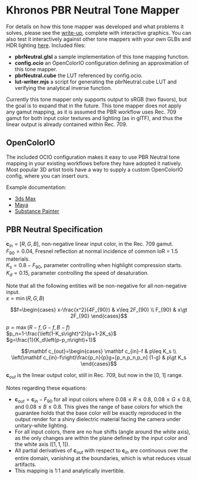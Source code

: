 <!--
Copyright 2024 The Khronos Group Inc.
SPDX-License-Identifier: CC-BY-4.0
-->

# Khronos PBR Neutral Tone Mapper

For details on how this tone mapper was developed and what problems it solves, please see the [write-up](https://modelviewer.dev/examples/tone-mapping), complete with interactive graphics. You can also test it interactively against other tone mappers with your own GLBs and HDR lighting [here](https://tone-mapping.glitch.me/). Included files:
- **pbrNeutral.glsl** a sample implementation of this tone mapping function.
- **config.ocio** an OpenColorIO configuration defining an approximation of this tone mapper.
- **pbrNeutral.cube** the LUT referenced by config.ocio.
- **lut-writer.mjs** a script for generating the pbrNeutral.cube LUT and verifying the analytical inverse function.

Currently this tone mapper only supports output to sRGB (two flavors), but the goal is to expand that in the future. This tone mapper does not apply any gamut mapping, as it is assumed the PBR workflow uses Rec. 709 gamut for both input color textures and lighting (as in glTF), and thus the linear output is already contained within Rec. 709. 

## OpenColorIO

The included OCIO configuration makes it easy to use PBR Neutral tone mapping in your existing workflows before they have adopted it natively. Most popular 3D artist tools have a way to supply a custom OpenColorIO config, where you can insert ours. 

Example documentation: 

- [3ds Max](https://help.autodesk.com/view/3DSMAX/2025/ENU/?guid=GUID-DA8CE2F5-1400-45A9-BFCF-A4A8968175CF)
- [Maya](https://help.autodesk.com/view/MAYAUL/2025/ENU/?guid=GUID-A5A2B5C8-7992-41E3-8482-9DD86EC89717)
- [Substance Painter](https://helpx.adobe.com/substance-3d-painter/features/color-management/color-management-with-opencolorio.html)

## PBR Neutral Specification

$\mathbf c_{in}=[R,G,B]$, non-negative linear input color, in the Rec. 709 gamut.  
$F_{90}=0.04$, Fresnel reflection at normal incidence of common IoR = 1.5 materials.  
$K_s=0.8-F_{90}$, parameter controlling when highlight compression starts.  
$K_d=0.15$, parameter controlling the speed of desaturation.  

Note that all the following entities will be non-negative for all non-negative input.  
$x=\min\left(R,G,B\right)$  

$$f=\begin{cases} 
x-\frac{x^2}{4F_{90}} & x\leq 2F_{90} \\
F_{90} & x\gt 2F_{90}
\end{cases}$$

$p=\max\left(R-f,G-f,B-f\right)$  
$p_n=1-\frac{\left(1-K_s\right)^2}{p+1-2K_s}$  
$g=\frac{1}{K_d\left(p-p_n\right)+1}$  

$$\mathbf c_{out}=\begin{cases} 
\mathbf c_{in}-f & p\leq K_s \\
\left(\mathbf c_{in}-f\right)\frac{p_n}{p}g+[p_n,p_n,p_n] (1-g) & p\gt K_s
\end{cases}$$

$\mathbf c_{out}$ is the linear output color, still in Rec. 709, but now in the [0, 1] range.

Notes regarding these equations:
- $\mathbf c_{out}=\mathbf c_{in}-F_{90}$ for all input colors where $0.08\leq R\leq 0.8$, $0.08\leq G\leq 0.8$, and $0.08\leq B\leq 0.8$. This gives the range of base colors for which the guarantee holds that the base color will be exactly reproduced in the output render for a shiny dielectric material facing the camera under unitary-white lighting. 
- For all input colors, there are no hue shifts (angle around the white axis), as the only changes are within the plane defined by the input color and the white axis ($[1, 1, 1]$).
- All partial derivatives of $\mathbf c_{out}$ with respect to $\mathbf c_{in}$ are continuous over the entire domain, vanishing at the boundaries, which is what reduces visual artifacts.
- This mapping is 1:1 and analytically invertible. 
